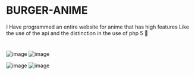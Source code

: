 # BURGER-ANIME
I Have programmed an entire website for anime that has high features Like the use of the api and the distinction in the use of php 5 🍔
#
![image](https://user-images.githubusercontent.com/74735976/189478187-c5ce453f-2f42-4cc4-ac35-2be5b1ef2658.png)
![image](https://user-images.githubusercontent.com/74735976/204164271-21dd0673-d12a-4911-b512-c6a7c52ae205.png)

![image](https://user-images.githubusercontent.com/74735976/189478206-71552c08-c314-4126-9996-ed8e403aadcf.png)
![image](https://user-images.githubusercontent.com/74735976/189478211-c63224cb-9f6e-4d4a-9665-84c0c6c1a0b3.png)
#
